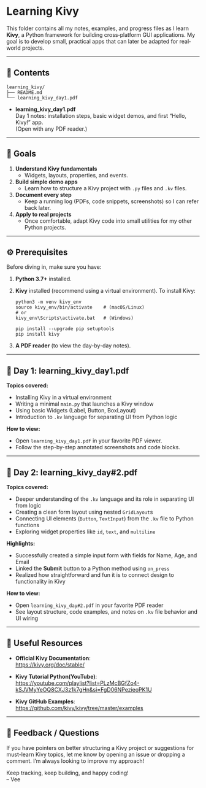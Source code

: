 # Learning Kivy

This folder contains all my notes, examples, and progress files as I learn **Kivy**, a Python framework for building cross‐platform GUI applications. My goal is to develop small, practical apps that can later be adapted for real‐world projects.

---

## 📂 Contents

```
learning_kivy/
├── README.md
└── learning_kivy_day1.pdf
```

- **learning_kivy_day1.pdf**  
  Day 1 notes: installation steps, basic widget demos, and first “Hello, Kivy!” app.  
  (Open with any PDF reader.)

---

## 🎯 Goals

1. **Understand Kivy fundamentals**  
   - Widgets, layouts, properties, and events.
2. **Build simple demo apps**  
   - Learn how to structure a Kivy project with `.py` files and `.kv` files.
3. **Document every step**  
   - Keep a running log (PDFs, code snippets, screenshots) so I can refer back later.
4. **Apply to real projects**  
   - Once comfortable, adapt Kivy code into small utilities for my other Python projects.

---

## ⚙️ Prerequisites

Before diving in, make sure you have:

1. **Python 3.7+** installed.  
2. **Kivy** installed (recommend using a virtual environment). To install Kivy:

   ```
   python3 -m venv kivy_env
   source kivy_env/bin/activate    # (macOS/Linux)
   # or
   kivy_env\Scripts\activate.bat   # (Windows)

   pip install --upgrade pip setuptools
   pip install kivy
   ```

3. **A PDF reader** (to view the day-by-day notes).

---

## 📖 Day 1: learning_kivy_day1.pdf

**Topics covered:**

- Installing Kivy in a virtual environment  
- Writing a minimal `main.py` that launches a Kivy window  
- Using basic Widgets (Label, Button, BoxLayout)  
- Introduction to `.kv` language for separating UI from Python logic

**How to view:**

- Open `learning_kivy_day1.pdf` in your favorite PDF viewer.  
- Follow the step-by-step annotated screenshots and code blocks.

---

## 📖 **Day 2: learning_kivy_day#2.pdf**  

**Topics covered:**

- Deeper understanding of the `.kv` language and its role in separating UI from logic  
- Creating a clean form layout using nested `GridLayout`s  
- Connecting UI elements (`Button`, `TextInput`) from the `.kv` file to Python functions  
- Exploring widget properties like `id`, `text`, and `multiline`

**Highlights:**

- Successfully created a simple input form with fields for Name, Age, and Email  
- Linked the **Submit** button to a Python method using `on_press`  
- Realized how straightforward and fun it is to connect design to functionality in Kivy

**How to view:**

- Open `learning_kivy_day#2.pdf` in your favorite PDF reader  
- See layout structure, code examples, and notes on `.kv` file behavior and UI wiring


---

## 🔗 Useful Resources

- **Official Kivy Documentation**:  
  https://kivy.org/doc/stable/

- **Kivy Tutorial Python(YouTube)**:  
  https://youtube.com/playlist?list=PLzMcBGfZo4-kSJVMyYeOQ8CXJ3z1k7gHn&si=FgD06NPezieoPK1U

- **Kivy GitHub Examples**:  
  https://github.com/kivy/kivy/tree/master/examples

---

## 🤔 Feedback / Questions

If you have pointers on better structuring a Kivy project or suggestions for must-learn Kivy topics, let me know by opening an issue or dropping a comment. I’m always looking to improve my approach!

Keep tracking, keep building, and happy coding!  
– Vee
